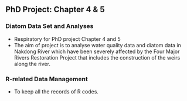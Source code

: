 ## PhD Project: Chapter 4 & 5

### Diatom Data Set and Analyses

* Respiratory for PhD project Chapter 4 and 5
* The aim of project is to analyse water quality data and diatom data in Nakdong River which have been severely affected by the Four Major Rivers Restoration Project that includes the construction of the weirs along the river.

### R-related Data Management

* To keep all the records of R codes.

